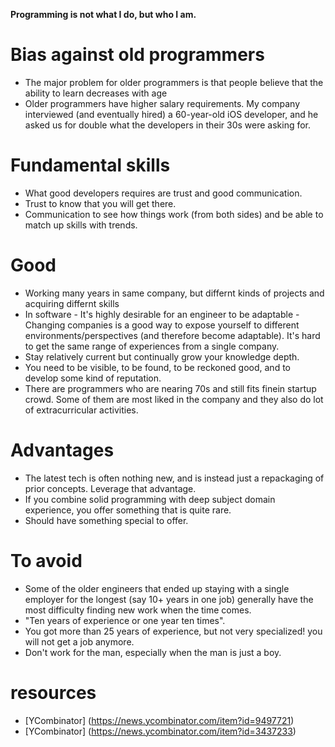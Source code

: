 **Programming is not what I do, but who I am.**

# Bias against old programmers
* The major problem for older programmers is that people believe that the ability to learn decreases with age
* Older programmers have higher salary requirements. My company interviewed (and eventually hired) a 60-year-old iOS developer, and he asked us for double what the developers in their 30s were asking for.

# Fundamental skills
* What good developers requires are trust and good communication. 
* Trust to know that you will get there.
* Communication to see how things work (from both sides) and be able to match up skills with trends.

# Good
* Working many years in same company, but differnt kinds of projects and acquiring differnt skills
* In software - It's highly desirable for an engineer to be adaptable - Changing companies is a good way to expose yourself to different environments/perspectives (and therefore become adaptable). It's hard to get the same range of experiences from a single company.
* Stay relatively current but continually grow your knowledge depth.
* You need to be visible, to be found, to be reckoned good, and to develop some kind of reputation. 
* There are programmers who are nearing 70s and still fits finein startup crowd. Some of them are most  liked in the company and they also do lot of extracurricular activities.

# Advantages
* The latest tech is often nothing new, and is instead just a repackaging of prior concepts. Leverage that advantage.
* If you combine solid programming with deep subject domain experience, you offer something that is quite rare.
* Should have something special to offer.


# To avoid
* Some of the older engineers that ended up staying with a single employer for the longest (say 10+ years in one job) generally have the most difficulty finding new work when the time comes.
* "Ten years of experience or one year ten times".
* You got more than 25 years of experience, but not very specialized! you will not get a job anymore.
* Don't work for the man, especially when the man is just a boy.

# resources
* [YCombinator] (https://news.ycombinator.com/item?id=9497721)
* [YCombinator] (https://news.ycombinator.com/item?id=3437233)
